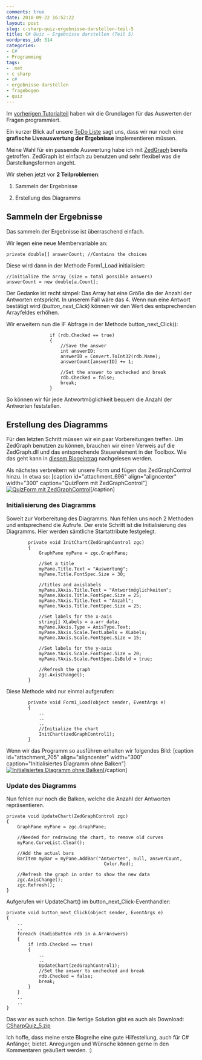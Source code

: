 ```yaml
---
comments: true
date: 2010-09-22 16:52:22
layout: post
slug: c-sharp-quiz-ergebnisse-darstellen-teil-5
title: C# Quiz – Ergebnisse darstellen (Teil 5)
wordpress_id: 314
categories:
- C#
- Programming
tags:
- .net
- c sharp
- c#
- ergebnisse darstellen
- fragebogen
- quiz
---
```


Im [vorherigen Tutorialteil](http://blog.phansch.de/2010/09/c-sharp-quiz-antworten-darstellen-teil-4/) haben wir die Grundlagen für das Auswerten der Fragen programmiert.

Ein kurzer Blick auf unsere [ToDo Liste](http://blog.phansch.de/2010/07/c-sharp-quiz-planung-teil-1/) sagt uns, dass wir nur noch eine **grafische Liveauswertung der Ergebnisse** implementieren müssen.

Meine Wahl für ein passende Auswertung habe ich mit [ZedGraph](http://blog.phansch.de/2010/09/c-sharp-diagramme-und-graphen-mit-zedgraph/) bereits getroffen. ZedGraph ist einfach zu benutzen und sehr flexibel was die Darstellungsformen angeht.

Wir stehen jetzt vor **2 Teilproblemen**:



	
  1. Sammeln der Ergebnisse

	
  2. Erstellung des Diagramms





## Sammeln der Ergebnisse


Das sammeln der Ergebnisse ist überraschend einfach.

Wir legen eine neue Membervariable an:

    
    
    private double[] answerCount; //Contains the choices
    


Diese wird dann in der Methode Form1_Load initialisiert:


    
    
    //Initialize the array (size = total possible answers)
    answerCount = new double[a.Count];
    



Der Gedanke ist recht simpel:
Das Array hat eine Größe die der Anzahl der Antworten entspricht. In unserem Fall wäre das 4.
Wenn nun eine Antwort bestätigt wird (_button_next_Click_) können wir den Wert des entsprechenden Arrayfeldes erhöhen.

Wir erweitern nun die IF Abfrage in der Methode button_next_Click():

    
    
                    if (rdb.Checked == true)
                    {
                        //Save the answer
                        int answerID;
                        answerID = Convert.ToInt32(rdb.Name);
                        answerCount[answerID] += 1;
    
                        //Set the answer to unchecked and break
                        rdb.Checked = false;
                        break;
                    }
    


So können wir für jede Antwortmöglichkeit bequem die Anzahl der Antworten feststellen.



## Erstellung des Diagramms


Für den letzten Schritt müssen wir ein paar Vorbereitungen treffen.
Um ZedGraph benutzen zu können, brauchen wir einen Verweis auf die ZedGraph.dll und das entsprechende Steuerelement in der Toolbox.
Wie das geht kann in [diesem Blogeintrag](http://blog.phansch.de/2010/09/c-sharp-diagramme-und-graphen-mit-zedgraph/) nachgelesen werden.

Als nächstes verbreitern wir unsere Form und fügen das ZedGraphControl hinzu.
In etwa so:
[caption id="attachment_696" align="aligncenter" width="300" caption="QuizForm mit ZedGraphControl"][![QuizForm mit ZedGraphControl](http://wpimages.phansch.de/2010/06/quiz_teil5_1-300x126.png)](http://wpimages.phansch.de/2010/06/quiz_teil5_1.png)[/caption]



### Initialisierung des Diagramms


Soweit zur Vorbereitung des Diagramms. Nun fehlen uns noch 2 Methoden und entsprechend die Aufrufe.
Der erste Schritt ist die Initialisierung des Diagramms. Hier werden sämtliche Startattribute festgelegt.

    
    
            private void InitChart(ZedGraphControl zgc)
            {
                GraphPane myPane = zgc.GraphPane;
    
                //Set a title
                myPane.Title.Text = "Auswertung";
                myPane.Title.FontSpec.Size = 30;
    
                //titles and axislabels
                myPane.XAxis.Title.Text = "Antwortmöglichkeiten";
                myPane.XAxis.Title.FontSpec.Size = 25;
                myPane.YAxis.Title.Text = "Anzahl";
                myPane.YAxis.Title.FontSpec.Size = 25;
    
                //Set labels for the x-axis
                string[] XLabels = a.arr_data;
                myPane.XAxis.Type = AxisType.Text;
                myPane.XAxis.Scale.TextLabels = XLabels;
                myPane.XAxis.Scale.FontSpec.Size = 15;
    
                //Set labels for the y-axis
                myPane.YAxis.Scale.FontSpec.Size = 20;
                myPane.YAxis.Scale.FontSpec.IsBold = true;
    
                //Refresh the graph
                zgc.AxisChange();
            }
    


Diese Methode wird nur einmal aufgerufen:

    
    
            private void Form1_Load(object sender, EventArgs e)
            {
                ..
                ..
                ..
                //Initialize the chart
                InitChart(zedGraphControl1);
            }
    


Wenn wir das Programm so ausführen erhalten wir folgendes Bild:
[caption id="attachment_705" align="aligncenter" width="300" caption="Initialisiertes Diagramm ohne Balken"][![Initialisiertes Diagramm ohne Balken](http://wpimages.phansch.de/2010/06/quiz_teil5_2-300x124.png)](http://wpimages.phansch.de/2010/06/quiz_teil5_2.png)[/caption]


### Update des Diagramms


Nun fehlen nur noch die Balken, welche die Anzahl der Antworten repräsentieren.

    
    
    private void UpdateChart(ZedGraphControl zgc)
    {
        GraphPane myPane = zgc.GraphPane;
    
        //Needed for redrawing the chart, to remove old curves
        myPane.CurveList.Clear();
    
        //Add the actual bars
        BarItem myBar = myPane.AddBar("Antworten", null, answerCount,
                                        Color.Red);
    
        //Refresh the graph in order to show the new data
        zgc.AxisChange();
        zgc.Refresh();
    }
    


Aufgerufen wir UpdateChart() im button_next_Click-Eventhandler:

    
    
    private void button_next_Click(object sender, EventArgs e)
    {
        ..
        ..
        foreach (RadioButton rdb in a.ArrAnswers)
        {
            if (rdb.Checked == true)
            {
                ..
                ..
                UpdateChart(zedGraphControl1);
                //Set the answer to unchecked and break
                rdb.Checked = false;
                break;
            }
        }
        ..
        ..
    }
    



Das war es auch schon. Die fertige Solution gibt es auch als Download: [CSharpQuiz_5.zip](http://wpimages.phansch.de/2010/06/CSharpQuiz_5.zip)

Ich hoffe, dass meine erste Blogreihe eine gute Hilfestellung, auch für C# Anfänger, bietet.
Anregungen und Wünsche können gerne in den Kommentaren geäußert werden. :)
